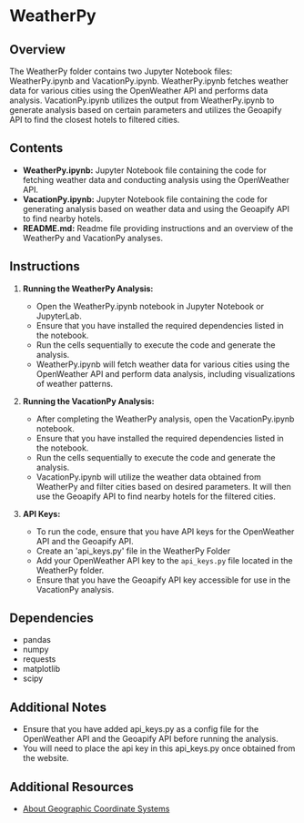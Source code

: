 # WeatherPy

## Overview
The WeatherPy folder contains two Jupyter Notebook files: WeatherPy.ipynb and VacationPy.ipynb. WeatherPy.ipynb fetches weather data for various cities using the OpenWeather API and performs data analysis. VacationPy.ipynb utilizes the output from WeatherPy.ipynb to generate analysis based on certain parameters and utilizes the Geoapify API to find the closest hotels to filtered cities.

## Contents
- **WeatherPy.ipynb:** Jupyter Notebook file containing the code for fetching weather data and conducting analysis using the OpenWeather API.
- **VacationPy.ipynb:** Jupyter Notebook file containing the code for generating analysis based on weather data and using the Geoapify API to find nearby hotels.
- **README.md:** Readme file providing instructions and an overview of the WeatherPy and VacationPy analyses.

## Instructions
1. **Running the WeatherPy Analysis:**
   - Open the WeatherPy.ipynb notebook in Jupyter Notebook or JupyterLab.
   - Ensure that you have installed the required dependencies listed in the notebook.
   - Run the cells sequentially to execute the code and generate the analysis.
   - WeatherPy.ipynb will fetch weather data for various cities using the OpenWeather API and perform data analysis, including visualizations of weather patterns.

2. **Running the VacationPy Analysis:**
   - After completing the WeatherPy analysis, open the VacationPy.ipynb notebook.
   - Ensure that you have installed the required dependencies listed in the notebook.
   - Run the cells sequentially to execute the code and generate the analysis.
   - VacationPy.ipynb will utilize the weather data obtained from WeatherPy and filter cities based on desired parameters. It will then use the Geoapify API to find nearby hotels for the filtered cities.

3. **API Keys:**
   - To run the code, ensure that you have API keys for the OpenWeather API and the Geoapify API.
   - Create an 'api_keys.py' file in the WeatherPy Folder
   - Add your OpenWeather API key to the `api_keys.py` file located in the WeatherPy folder.
   - Ensure that you have the Geoapify API key accessible for use in the VacationPy analysis.

## Dependencies
- pandas
- numpy
- requests
- matplotlib
- scipy

## Additional Notes
- Ensure that you have added api_keys.py as a config file for the OpenWeather API and the Geoapify API before running the analysis.
- You will need to place the api key in this api_keys.py once obtained from the website.

## Additional Resources
- [About Geographic Coordinate Systems](https://desktop.arcgis.com/en/arcmap/10.3/guide-books/map-projections/about-geographic-coordinate-systems.htm)